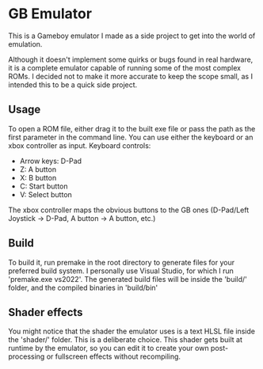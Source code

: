 # GB Emulator

This is a Gameboy emulator I made as a side project to get into the world of emulation.

Although it doesn't implement some quirks or bugs found in real hardware, it is a complete emulator capable of running some of the most
complex ROMs. I decided not to make it more accurate to keep the scope small, as I intended this to be a quick side project.

## Usage

To open a ROM file, either drag it to the built exe file or pass the path as the first parameter in the command line.
You can use either the keyboard or an xbox controller as input.
Keyboard controls:
 - Arrow keys: D-Pad
 - Z: A button
 - X: B button
 - C: Start button
 - V: Select button

The xbox controller maps the obvious buttons to the GB ones (D-Pad/Left Joystick -> D-Pad, A button -> A button, etc.)

## Build

To build it, run premake in the root directory to generate files for your preferred build system.
I personally use Visual Studio, for which I run 'premake.exe vs2022'.
The generated build files will be inside the 'build/' folder, and the compiled binaries in 'build/bin'

## Shader effects

You might notice that the shader the emulator uses is a text HLSL file inside the 'shader/' folder. This is a deliberate choice.
This shader gets built at runtime by the emulator, so you can edit it to create your own post-processing or fullscreen effects without recompiling.